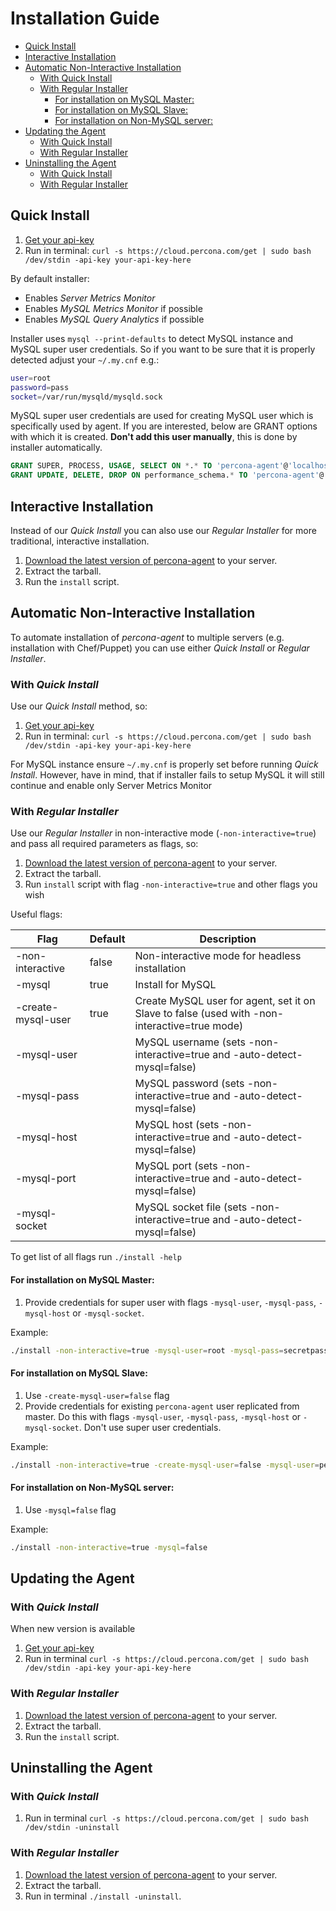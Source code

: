 Installation Guide
==================

- [Quick Install](#user-content-one-line-install)
- [Interactive Installation](#user-content-interactive-installation)
- [Automatic Non-Interactive Installation](#user-content-automatic-non-interactive-installation)
  - [With Quick Install](#user-content-with-one-line-install)
  - [With Regular Installer](#user-content-with-regular-installer)
    - [For installation on MySQL Master:](#user-content-for-installation-on-mysql-master)
    - [For installation on MySQL Slave:](#user-content-for-installation-on-mysql-slave)
    - [For installation on Non-MySQL server:](#user-content-for-installation-on-non-mysql-server)
- [Updating the Agent](#user-content-updating-the-agent)
  - [With Quick Install](#user-content-with-one-line-install-1)
  - [With Regular Installer](#user-content-with-regular-installer-1)
- [Uninstalling the Agent](#user-content-uninstalling-the-agent)
  - [With Quick Install](#user-content-with-one-line-install-2)
  - [With Regular Installer](#user-content-with-regular-installer-2)

Quick Install
----------------

1. [Get your api-key](https://cloud.percona.com/api-key)
2. Run in terminal:
   `curl -s https://cloud.percona.com/get | sudo bash /dev/stdin -api-key your-api-key-here`

By default installer:
* Enables *Server Metrics Monitor*
* Enables *MySQL Metrics Monitor* if possible
* Enables *MySQL Query Analytics* if possible

Installer uses `mysql --print-defaults` to detect MySQL instance and MySQL super user credentials.
So if you want to be sure that it is properly detected adjust your `~/.my.cnf` e.g.:

```sh
user=root
password=pass
socket=/var/run/mysqld/mysqld.sock
```

MySQL super user credentials are used for creating MySQL user which is specifically used by agent.
If you are interested, below are GRANT options with which it is created. **Don't add this user manually**, this is done by installer automatically.

```sql
GRANT SUPER, PROCESS, USAGE, SELECT ON *.* TO 'percona-agent'@'localhost' IDENTIFIED BY <random-password>
GRANT UPDATE, DELETE, DROP ON performance_schema.* TO 'percona-agent'@'localhost' IDENTIFIED BY <random-password>
```

Interactive Installation
------------------------

Instead of our *Quick Install* you can also use our *Regular Installer* for more traditional, interactive installation.

1. [Download the latest version of percona-agent](http://www.percona.com/downloads/percona-agent/LATEST/) to your server.
2. Extract the tarball.
3. Run the `install` script.

Automatic Non-Interactive Installation
--------------------------------------

To automate installation of *percona-agent* to multiple servers (e.g. installation with Chef/Puppet)
you can use either *Quick Install* or *Regular Installer*.

### With *Quick Install*

Use our *Quick Install* method, so:

1. [Get your api-key](https://cloud.percona.com/api-key)
2. Run in terminal:
   `curl -s https://cloud.percona.com/get | sudo bash /dev/stdin -api-key your-api-key-here`

For MySQL instance ensure `~/.my.cnf` is properly set before running *Quick Install*.
However, have in mind, that if installer fails to setup MySQL it will still continue and enable only Server Metrics Monitor

### With *Regular Installer*

Use our *Regular Installer* in non-interactive mode (`-non-interactive=true`) and pass all required parameters as flags, so:

1. [Download the latest version of percona-agent](http://www.percona.com/downloads/percona-agent/LATEST/) to your server.
2. Extract the tarball.
3. Run `install` script with flag `-non-interactive=true` and other flags you wish

Useful flags:

| Flag              | Default | Description                                                                                  |
|-------------------|---------|----------------------------------------------------------------------------------------------|
|-non-interactive   | false   | Non-interactive mode for headless installation                                               |
|-mysql             | true    | Install for MySQL                                                                            |
|-create-mysql-user | true    | Create MySQL user for agent, set it on Slave to false (used with -non-interactive=true mode) |
|-mysql-user        |         | MySQL username    (sets -non-interactive=true and -auto-detect-mysql=false)                  |
|-mysql-pass        |         | MySQL password    (sets -non-interactive=true and -auto-detect-mysql=false)                  |
|-mysql-host        |         | MySQL host        (sets -non-interactive=true and -auto-detect-mysql=false)                  |
|-mysql-port        |         | MySQL port        (sets -non-interactive=true and -auto-detect-mysql=false)                  |
|-mysql-socket      |         | MySQL socket file (sets -non-interactive=true and -auto-detect-mysql=false)                  |

To get list of all flags run `./install -help`

#### For installation on MySQL Master:

1. Provide credentials for super user with flags `-mysql-user`, `-mysql-pass`, `-mysql-host` or `-mysql-socket`.  

Example:
```sh
./install -non-interactive=true -mysql-user=root -mysql-pass=secretpass -mysql-socket=/var/run/mysqld/mysqld.sock
```

#### For installation on MySQL Slave:

1. Use `-create-mysql-user=false` flag
2. Provide credentials for existing `percona-agent` user replicated from master. Do this with flags `-mysql-user`, `-mysql-pass`, `-mysql-host` or `-mysql-socket`.
 Don't use super user credentials.

Example:
```sh
./install -non-interactive=true -create-mysql-user=false -mysql-user=percona-agent -mysql-pass=secretpass -mysql-socket=/var/run/mysqld/mysqld.sock
```

#### For installation on Non-MySQL server:

1. Use `-mysql=false` flag

Example:
```sh
./install -non-interactive=true -mysql=false
  ```
  
Updating the Agent
------------------

### With *Quick Install*

  When new version is available
  
  1. [Get your api-key](https://cloud.percona.com/api-key)
  2. Run in terminal `curl -s https://cloud.percona.com/get | sudo bash /dev/stdin -api-key your-api-key-here`

### With *Regular Installer*

  1. [Download the latest version of percona-agent](http://www.percona.com/downloads/percona-agent/LATEST/) to your server.
  2. Extract the tarball.
  3. Run the `install` script.

Uninstalling the Agent
----------------------

### With *Quick Install*

  1. Run in terminal `curl -s https://cloud.percona.com/get | sudo bash /dev/stdin -uninstall`

### With *Regular Installer*

  1. [Download the latest version of percona-agent](http://www.percona.com/downloads/percona-agent/LATEST/) to your server.
  2. Extract the tarball.
  3. Run in terminal `./install -uninstall`.
